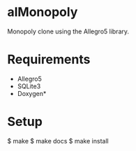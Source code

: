 alMonopoly
==========
Monopoly clone using the Allegro5 library.


Requirements
============
- Allegro5
- SQLite3
- Doxygen*


Setup
=====
$ make 
$ make docs
$ make install
